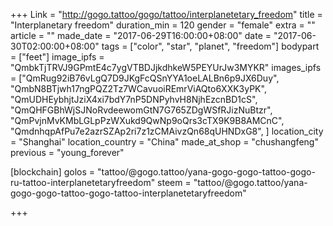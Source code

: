 +++
Link = "http://gogo.tattoo/gogo/tattoo/interplanetetary_freedom"
title = "Interplanetary freedom"
duration_min = 120
gender = "female"
extra = ""
article = ""
made_date = "2017-06-29T16:00:00+08:00"
date = "2017-06-30T02:00:00+08:00"
tags = ["color", "star", "planet", "freedom"]
bodypart = ["feet"]
image_ipfs = "QmbkTjTRVJ9GPmtE4c7ygVTBDJjkdhkeW5PEYUrJw3MYKR"
images_ipfs = ["QmRug92iB76vLgQ7D9JKgFcQSnYYA1oeLALBn6p9JX6Duy",
  "QmbN8BTjwh17ngPQZ2Tz7WCavuoiREmrViAQto6XXK3yPK",
  "QmUDHEybhjtJziX4xi7bdY7nP5DNPyhvH8NjhEzcnBD1cS",
  "QmQHFGBhWjSJNoRvdeewomGtN7G765ZDgWSfRJizNuBtzr",
  "QmPvjnMvKMbLGLpPzWXukd9QwNp9oQrs3cTX9K9B8AMCnC",
  "QmdnhqpAfPu7e2azrSZAp2ri7z1zCMAivzQn68qUHNDxG8",
]
location_city = "Shanghai"
location_country = "China"
made_at_shop = "chushangfeng"
previous = "young_forever"


[blockchain]
golos = "tattoo/@gogo.tattoo/yana-gogo-gogo-tattoo-gogo-ru-tattoo-interplanetetaryfreedom"
steem = "tattoo/@gogo.tattoo/yana-gogo-gogo-tattoo-gogo-tattoo-interplanetetaryfreedom"


+++
